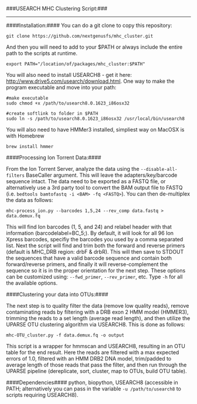 ###USEARCH MHC Clustering Script:###

___
####Installation:####
You can do a git clone to copy this repository:

`git clone https://github.com/nextgenusfs/mhc_cluster.git`

And then you will need to add to your $PATH or always include the entire path to the scripts at runtime.

`export PATH="/location/of/packages/mhc_cluster:$PATH"`

You will also need to install USEARCH8 - get it here: http://www.drive5.com/usearch/download.html.  One way to make the program executable and move into your path:

```
#make executable
sudo chmod +x /path/to/usearch8.0.1623_i86osx32
```

```
#create softlink to folder in $PATH
sudo ln -s /path/to/usearch8.0.1623_i86osx32 /usr/local/bin/usearch8
```

You will also need to have HMMer3 installed, simpliest way on MacOSX is with Homebrew

`brew install hmmer`

####Processing Ion Torrent Data:####

From the Ion Torrent Server, analyze the data using the `--disable-all-filters` BaseCaller argument. This will leave the adapters/key/barcode sequence intact. The data need to be exported as a FASTQ file, or alternatively use a 3rd party tool to convert the BAM output file to FASTQ (i.e. `bedtools bamtofastq -i <BAM> -fq <FASTQ>`). You can then de-multiplex the data as follows:

`mhc-process_ion.py --barcodes 1,5,24 --rev_comp data.fastq > data.demux.fq`

This will find Ion barcodes (1, 5, and 24) and relabel header with that information (barcodelabel=BC_5;). By default,     it will look for all 96 Ion Xpress barcodes, specifiy the barcodes you used by a comma separated list. Next the script will find and trim both the forward and reverse primers (default is MHC_DRB region: drbF & drbR). This will then save to STDOUT the sequences that have a valid barcode sequence and contain both forward/reverse primers, and finally it will reverse-complement the sequence so it is in the proper orientation for the next step.  These options can be customized using: `--fwd_primer`, `--rev_primer`, etc. Type `-h` for all the available options.

####Clustering your data into OTUs:####

The next step is to quality filter the data (remove low quality reads), remove contaminating reads by filtering with a DRB exon 2 HMM model (HMMER3), trimming the reads to a set length (average read length), and then utilize the UPARSE OTU clustering algorithm via USEARCH8.  This is done as follows:

`mhc-OTU_cluster.py -f data.demux.fq -o output`

This script is a wrapper for hmmscan and USEARCH8, resulting in an OTU table for the end result.  Here the reads are filtered with a max expected errors of 1.0, filtered with an HMM DRB2 DNA model, trim/padded to average length of those reads that pass the filter, and then run through the UPARSE pipeline (dereplicate, sort, cluster, map to OTUs, build OTU table).
    
####Dependencies####
python, biopython, USEARCH8 (accessible in PATH; alternatively you can pass in the variable `-u /path/to/usearch8` to scripts requiring USEARCH8).

